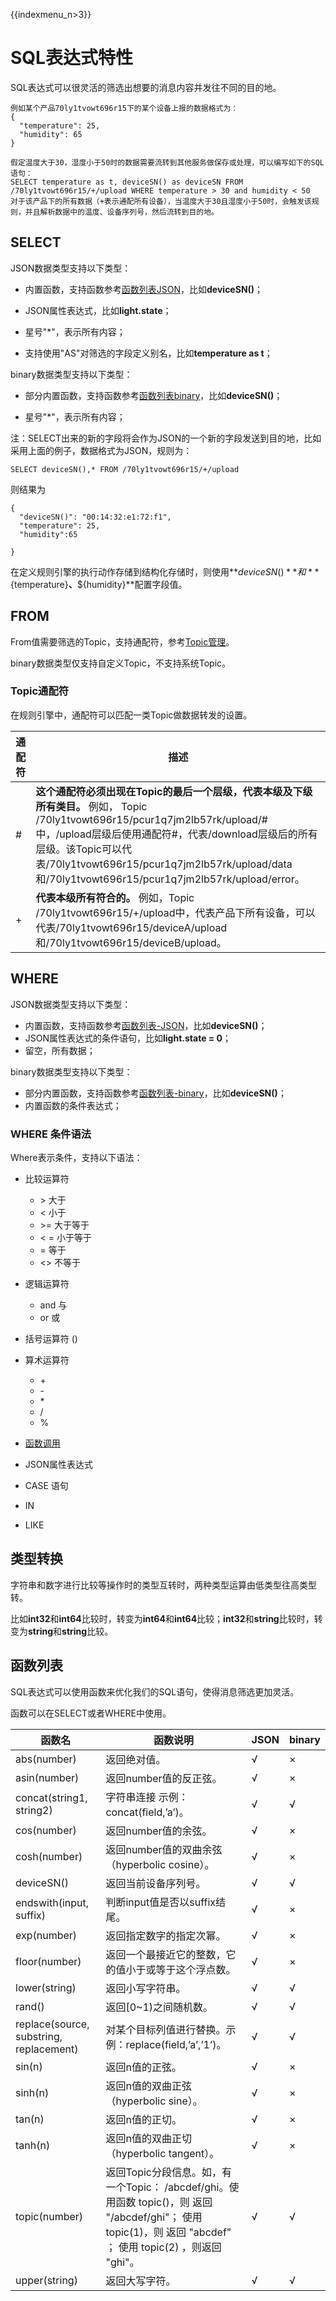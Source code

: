 {{indexmenu_n>3}}

# SQL表达式特性
SQL表达式可以很灵活的筛选出想要的消息内容并发往不同的目的地。

```
例如某个产品70ly1tvowt696r15下的某个设备上报的数据格式为：
{
  "temperature": 25,
  "humidity": 65
}

假定温度大于30，湿度小于50时的数据需要流转到其他服务做保存或处理，可以编写如下的SQL语句：
SELECT temperature as t, deviceSN() as deviceSN FROM /70ly1tvowt696r15/+/upload WHERE temperature > 30 and humidity < 50
对于该产品下的所有数据（+表示通配所有设备），当温度大于30且湿度小于50时，会触发该规则，并且解析数据中的温度、设备序列号，然后流转到目的地。
```

## SELECT
JSON数据类型支持以下类型：

- 内置函数，支持函数参考[函数列表JSON](#函数列表)，比如**deviceSN()**；

- JSON属性表达式，比如**light.state**；

- 星号"\*"，表示所有内容；

- 支持使用"AS"对筛选的字段定义别名，比如**temperature as t**；




binary数据类型支持以下类型：

- 部分内置函数，支持函数参考[函数列表binary](#函数列表)，比如**deviceSN()**；

- 星号"\*"，表示所有内容；


注：SELECT出来的新的字段将会作为JSON的一个新的字段发送到目的地，比如采用上面的例子，数据格式为JSON，规则为：

```
SELECT deviceSN(),* FROM /70ly1tvowt696r15/+/upload
```
则结果为
```
{
  "deviceSN()": "00:14:32:e1:72:f1",
  "temperature": 25,
  "humidity":65
  
}
```
在定义规则引擎的执行动作存储到结构化存储时，则使用**${deviceSN()}**和**${temperature}**、**${humidity}**配置字段值。


## FROM
From值需要筛选的Topic，支持通配符，参考[Topic管理](../console_guide/product_device/topic)。

binary数据类型仅支持自定义Topic，不支持系统Topic。

### Topic通配符
在规则引擎中，通配符可以匹配一类Topic做数据转发的设置。


|通配符 |描述 |
|---|---|
|# | **这个通配符必须出现在Topic的最后一个层级，代表本级及下级所有类目。** 例如， Topic /70ly1tvowt696r15/pcur1q7jm2lb57rk/upload/#中，/upload层级后使用通配符#，代表/download层级后的所有层级。该Topic可以代表/70ly1tvowt696r15/pcur1q7jm2lb57rk/upload/data和/70ly1tvowt696r15/pcur1q7jm2lb57rk/upload/error。  |
|+ | **代表本级所有符合的。** 例如，Topic /70ly1tvowt696r15/+/upload中，代表产品下所有设备，可以代表/70ly1tvowt696r15/deviceA/upload和/70ly1tvowt696r15/deviceB/upload。  |

## WHERE
JSON数据类型支持以下类型：

- 内置函数，支持函数参考[函数列表-JSON](#函数列表)，比如**deviceSN()**；
- JSON属性表达式的条件语句，比如**light.state = 0**；
- 留空，所有数据；



binary数据类型支持以下类型：

- 部分内置函数，支持函数参考[函数列表-binary](#函数列表)，比如**deviceSN()**；
- 内置函数的条件表达式；

### WHERE 条件语法
Where表示条件，支持以下语法：

*   比较运算符

    -   \>   大于
    -   <    小于
    -   \>=  大于等于
    -   < =   小于等于
    -   =    等于
    -   <>   不等于

*   逻辑运算符

    -   and  与
    -   or   或

*   括号运算符 ()

*   算术运算符
    -   \+
    -   \-
    -   \*
    -   /
    -   %
*   [函数调用](函数列表)

*   JSON属性表达式

*   CASE 语句

*   IN

*   LIKE


## 类型转换

字符串和数字进行比较等操作时的类型互转时，两种类型运算由低类型往高类型转。

比如**int32**和**int64**比较时，转变为**int64**和**int64**比较；**int32**和**string**比较时，转变为**string**和**string**比较。


## 函数列表
SQL表达式可以使用函数来优化我们的SQL语句，使得消息筛选更加灵活。

函数可以在SELECT或者WHERE中使用。

| 函数名|函数说明|JSON |binary|
|---|---|---|---|
|abs(number)	|返回绝对值。|√|×|
|asin(number)	|返回number值的反正弦。|√|×|
|concat(string1, string2)	|字符串连接  示例：concat(field,’a’)。|√|√|
|cos(number)	|返回number值的余弦。|√|×|
|cosh(number)	|返回number值的双曲余弦（hyperbolic cosine）。|√|×|
|deviceSN()	    |返回当前设备序列号。|√|√|
|endswith(input, suffix)	|判断input值是否以suffix结尾。|√|×|
|exp(number)	|返回指定数字的指定次幂。|√|×|
|floor(number)	|返回一个最接近它的整数，它的值小于或等于这个浮点数。|√|×|
|lower(string)	|返回小写字符串。|√|√|
|rand()	|返回[0~1)之间随机数。|√|√|
|replace(source, substring, replacement)|对某个目标列值进行替换。示例：replace(field,’a’,’1’)。|√|√|
|sin(n)	    |返回n值的正弦。|√|×|
|sinh(n)	|返回n值的双曲正弦（hyperbolic sine）。|√|×|
|tan(n)	    |返回n值的正切。|√|×|
|tanh(n)	|返回n值的双曲正切（hyperbolic tangent）。|√|×|
|topic(number)	 |返回Topic分段信息。如，有一个Topic： /abcdef/ghi。使用函数 topic()，则 返回 "/abcdef/ghi"； 使用 topic(1)，则 返回 "abcdef" ； 使用 topic(2) ，则返回 "ghi"。|√|√|
|upper(string)	|返回大写字符。|√|√|
